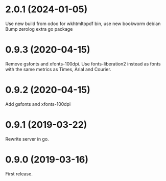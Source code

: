 
# 2.0.1 (2024-01-05)

Use new build from odoo for wkhtmltopdf bin, use new bookworm debian
Bump zerolog extra go package 

# 0.9.3 (2020-04-15)

Remove gsfonts and xfonts-100dpi. Use fonts-liberation2 instead
as fonts with the same metrics as Times, Arial and Courier.

# 0.9.2 (2020-04-15)

Add gsfonts and xfonts-100dpi

# 0.9.1 (2019-03-22)

Rewrite server in go.

# 0.9.0 (2019-03-16)

First release.
